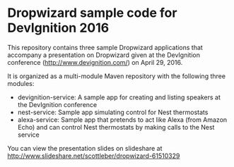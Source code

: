 # Dropwizard sample code for DevIgnition 2016

This repository contains three sample Dropwizard applications that accompany a presentation on Dropwizard given at the  DevIgnition conference (http://www.devignition.com/) on April 29, 2016.

It is organized as a multi-module Maven repository with the following three modules:

* devignition-service: A sample app for creating and listing speakers at the DevIgnition conference
* nest-service: Sample app simulating control for Nest thermostats
* alexa-service: Sample app that pretends to act like Alexa (from Amazon Echo) and can control Nest thermostats by making calls to the Nest service

You can view the presentation slides on slideshare at http://www.slideshare.net/scottleber/dropwizard-61510329

